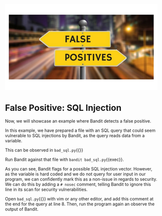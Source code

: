 
<img src="../false_positive.jpg">

# False Positive: SQL Injection
Now, we will showcase an example where Bandit detects a false positive.

In this example, we have prepared a file with an SQL query that could seem vulnerable to SQL injections by Bandit, as the query reads data from a variable. 

This can be observed in `bad_sql.py`{{}}

Run Bandit against that file with `bandit bad_sql.py`{{exec}}.

As you can see, Bandit flags for a possible SQL injection vector. However, as the variable is hard coded and we do not query for user input in our program, we can confidently mark this as a non-issue in regards to security. We can do this by adding a `# nosec` comment, telling Bandit to ignore this line in its scan for security vulnerabilities.

Open `bad_sql.py`{{}} with vim or any other editor, and add this comment at the end for the query at line 8. Then, run the program again an observe the output of Bandit.